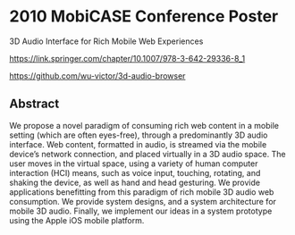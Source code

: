 
# 2010 MobiCASE Conference Poster

3D Audio Interface for Rich Mobile Web Experiences

https://link.springer.com/chapter/10.1007/978-3-642-29336-8_1

https://github.com/wu-victor/3d-audio-browser

## Abstract

We propose a novel paradigm of consuming rich web content in a mobile setting (which are often eyes-free), through a predominantly 3D audio interface. Web content, formatted in audio, is streamed via the mobile device’s network connection, and placed virtually in a 3D audio space. The user moves in the virtual space, using a variety of human computer interaction (HCI) means, such as voice input, touching, rotating, and shaking the device, as well as hand and head gesturing. We provide applications benefitting from this paradigm of rich mobile 3D audio web consumption. We provide system designs, and a system architecture for mobile 3D audio. Finally, we implement our ideas in a system prototype using the Apple iOS mobile platform.
